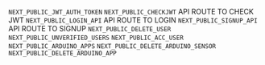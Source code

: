 `NEXT_PUBLIC_JWT_AUTH_TOKEN`
`NEXT_PUBLIC_CHECKJWT` API ROUTE TO CHECK JWT
`NEXT_PUBLIC_LOGIN_API` API ROUTE TO LOGIN
`NEXT_PUBLIC_SIGNUP_API` API ROUTE TO SIGNUP
`NEXT_PUBLIC_DELETE_USER`
`NEXT_PUBLIC_UNVERIFIED_USERS`
`NEXT_PUBLIC_ACC_USER`
`NEXT_PUBLIC_ARDUINO_APPS`
`NEXT_PUBLIC_DELETE_ARDUINO_SENSOR`
`NEXT_PUBLIC_DELETE_ARDUINO_APP`
